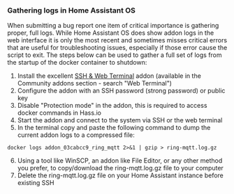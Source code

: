 ### Gathering logs in Home Assistant OS

When submitting a bug report one item of critical importance is gathering proper, full logs.  While Home Assistant OS does show addon logs in the web interface it is only the most recent and sometimes misses critical errors that are useful for troubleshooting issues, especially if those error cause the script to exit.  The steps below can be used to gather a full set of logs from the startup of the docker container to shutdown:

1) Install the excellent [SSH & Web Terminal](https://github.com/hassio-addons/addon-ssh) addon (available in the Community addons section - search "Web Terminal") 
2) Configure the addon with an SSH password (strong password) or public key
3) Disable "Protection mode" in the addon, this is required to access docker commands in Hass.io
4) Start the addon and connect to the system via SSH or the web terminal
5) In the terminal copy and paste the following command to dump the current addon logs to a compressed file:
```
docker logs addon_03cabcc9_ring_mqtt 2>&1 | gzip > ring-mqtt.log.gz
```
6) Using a tool like WinSCP, an addon like File Editor, or any other method you prefer, to copy/download the ring-mqtt.log.gz file to your computer 
7) Delete the ring-mqtt.log.gz file on your Home Assistant instance before existing SSH
